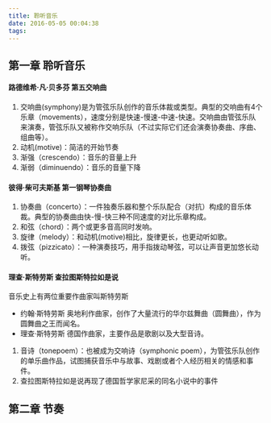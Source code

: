 ```yaml
---
title: 聆听音乐
date: 2016-05-05 00:04:38
tags:
---
```

## 第一章 聆听音乐
#### 路德维希·凡·贝多芬 第五交响曲
1. 交响曲(symphony)是为管弦乐队创作的音乐体裁或类型。典型的交响曲有4个乐章（movements），速度分别是快速-慢速-中速-快速。交响曲由管弦乐队来演奏，管弦乐队又被称作交响乐队（不过实际它们还会演奏协奏曲、序曲、组曲等）。
2. 动机(motive)：简洁的开始节奏
3. 渐强（crescendo）：音乐的音量上升
4. 渐弱（diminuendo）：音乐的音量下降

#### 彼得·柴可夫斯基 第一钢琴协奏曲
1. 协奏曲（concerto）：一件独奏乐器和整个乐队配合（对抗）构成的音乐体裁。典型的协奏曲由快-慢-快三种不同速度的对比乐章构成。
2. 和弦（chord）：两个或更多音高同时发响。
3. 旋律（melody）：和动机(motive)相比，旋律更长，也更动听如歌。
4. 拨弦（pizzicato）：一种演奏技巧，用手指拨动琴弦，可以让声音更加悠长动听。

#### 理查·斯特劳斯 查拉图斯特拉如是说
音乐史上有两位重要作曲家叫斯特劳斯

* 约翰·斯特劳斯 奥地利作曲家，创作了大量流行的华尔兹舞曲（圆舞曲），作为圆舞曲之王而闻名。
* 理查·斯特劳斯 德国作曲家，主要作品是歌剧以及大型音诗。

1. 音诗（tonepoem）：也被成为交响诗（symphonic poem），为管弦乐队创作的单乐曲作品，试图捕获音乐中与故事、戏剧或者个人经历相关的情感和事件。
2. 查拉图斯特拉如是说再现了德国哲学家尼采的同名小说中的事件

## 第二章 节奏
